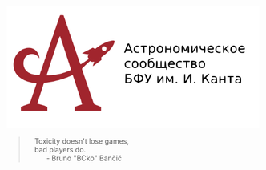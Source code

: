 <p align="center"><a href="https://astromodel.ru"><img alt="Astromodel" src="./configurator/static/images/logo.svg"></a></p>

> &nbsp;&nbsp;&nbsp;&nbsp;Toxicity doesn't lose games, <br>
> &nbsp;&nbsp;&nbsp;&nbsp;bad players do. <br>
> &nbsp;&nbsp;&nbsp;&nbsp;&nbsp;&nbsp;&nbsp;&nbsp;&nbsp;&nbsp;\- Bruno "BCko" Bančić
